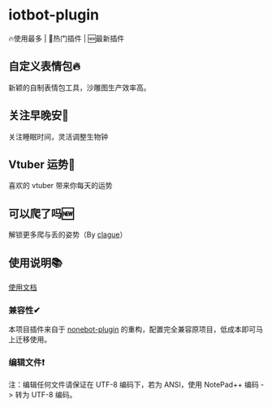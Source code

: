 # iotbot-plugin

🔥使用最多 | 🚀热门插件 | 🆕最新插件

## 自定义表情包🔥
新颖的自制表情包工具，沙雕图生产效率高。

## 关注早晚安🚀
关注睡眠时间，灵活调整生物钟

## Vtuber 运势🚀
喜欢的 vtuber 带来你每天的运势

## 可以爬了吗🆕
解锁更多爬与丢的姿势（By [clague](https://github.com/clague)）

## 使用说明📚
[使用文档](https://fz6m.github.io/iotqq-plugin-press)

### 兼容性✔
本项目插件来自于 [nonebot-plugin](https://github.com/fz6m/nonebot-plugin) 的重构，配置完全兼容原项目，低成本即可马上迁移使用。

### 编辑文件❗
注：编辑任何文件请保证在 UTF-8 编码下，若为 ANSI，使用 NotePad++ 编码 -> 转为 UTF-8 编码。

